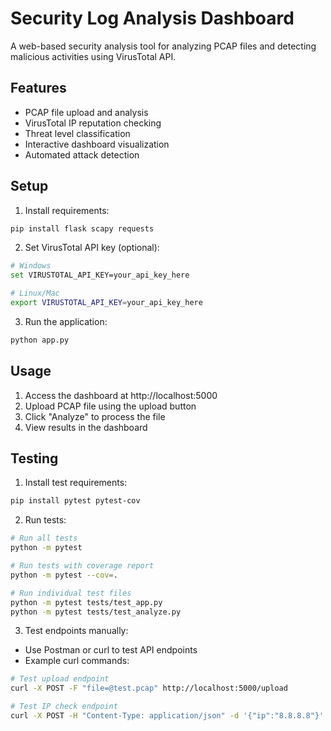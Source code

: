 # Security Log Analysis Dashboard

A web-based security analysis tool for analyzing PCAP files and detecting malicious activities using VirusTotal API.

## Features
- PCAP file upload and analysis
- VirusTotal IP reputation checking
- Threat level classification
- Interactive dashboard visualization
- Automated attack detection

## Setup
1. Install requirements:
```bash
pip install flask scapy requests
```

2. Set VirusTotal API key (optional):
```bash
# Windows
set VIRUSTOTAL_API_KEY=your_api_key_here

# Linux/Mac
export VIRUSTOTAL_API_KEY=your_api_key_here
```

3. Run the application:
```bash
python app.py
```

## Usage
1. Access the dashboard at http://localhost:5000
2. Upload PCAP file using the upload button
3. Click "Analyze" to process the file
4. View results in the dashboard

## Testing
1. Install test requirements:
```bash
pip install pytest pytest-cov
```

2. Run tests:
```bash
# Run all tests
python -m pytest

# Run tests with coverage report
python -m pytest --cov=.

# Run individual test files
python -m pytest tests/test_app.py
python -m pytest tests/test_analyze.py
```

3. Test endpoints manually:
- Use Postman or curl to test API endpoints
- Example curl commands:
```bash
# Test upload endpoint
curl -X POST -F "file=@test.pcap" http://localhost:5000/upload

# Test IP check endpoint
curl -X POST -H "Content-Type: application/json" -d '{"ip":"8.8.8.8"}' http://localhost:5000/check_ip
```
